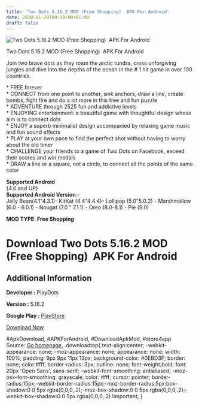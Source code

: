 ```yaml
---
title: 'Two Dots 5.16.2 MOD (Free Shopping)  APK For Android'
date: 2020-01-20T04:28:00+01:00
draft: false
---
```


![Two Dots 5.16.2 MOD (Free Shopping)  APK For Android](https://i1.wp.com/apkhome.net/wp-content/uploads/2020/01/Two-Dots-5.16.2-MOD-Free-Shopping.png "Two Dots 5.16.2 MOD (Free Shopping)  APK For Android")

  

Two Dots 5.16.2 MOD (Free Shopping)  APK For Android

Join two brave dots as they roam the arctic tundra, cross unforgiving jungles and dive into the depths of the ocean in the # 1 hit game in over 100 countries.

\* FREE forever  
\* CONNECT from one point to another, sink anchors, draw a line, create bombs, fight fire and do a lot more in this free and fun puzzle  
\* ADVENTURE through 2525 fun and addictive levels  
\* ENJOYING entertainment: a beautiful game with thoughtful design whose aim is to connect dots  
\* ENJOY a superb minimalist design accompanied by relaxing game music and fun sound effects  
\* PLAY at your own pace to find the perfect shot without having to worry about the old timer  
\* CHALLENGE your friends to a game of Two Dots on Facebook, exceed their scores and win medals  
\* DRAW a line or a square, not a circle, to connect all the points of the same color

**Supported Android**  
{4.0 and UP}  
**Supported Android Version**:-  
Jelly Bean(4.1"4.3.1)- KitKat (4.4"4.4.4)- Lollipop (5.0"5.0.2) - Marshmallow (6.0 - 6.0.1) - Nougat (7.0 " 7.1.1) - Oreo (8.0-8.1) - Pie (9.0)

**MOD TYPE: Free Shopping**

Download Two Dots 5.16.2 MOD (Free Shopping)  APK For Android
==============================================================

Additional Information
----------------------

**Developer :** PlayDots

**Version :** 5.16.2

**Google Play :** [PlayStore](https://play.google.com/store/apps/details?id=com.weplaydots.twodotsandroid)

  

[Download Now](https://store4app.co/post/two-dots-5-16-2-mod-free-shopping-apk-for-android_1579454965)

  
#ApkDownload, #APKForAndroid, #DownloadApkMod, #store4app  
Source: [Go homepage.](https://store4app.co/post/two-dots-5-16-2-mod-free-shopping-apk-for-android_1579454965) .downloadtop{ text-align:center; -webkit-appearance: none; -moz-appearance: none; appearance: none; width: 100%; padding: 9px 9px 11px 13px; background-color: #0EBD3F; border: none; color:#fff; border-radius: 3px; outline: none; font-weight;bold; font: 20px 'Open Sans', sans-serif; -webkit-font-smoothing: antialiased; -moz-osx-font-smoothing: grayscale; color: #fff; cursor: pointer; border-radius:15px;-webkit-border-radius:15px;-moz-border-radius:5px;box-shadow:0 0 5px rgba(0,0,0,.2);-moz-box-shadow:0 0 5px rgba(0,0,0,.2);-webkit-box-shadow:0 0 5px rgba(0,0,0,.2) !important; }